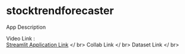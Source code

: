 # stocktrendforecaster
App Description

Video Link :  </br>
[Streamlit Application Link](https://stocktrendforecastery.streamlit.app/) </ br>
Collab Link </ br>
Dataset Link </ br>
